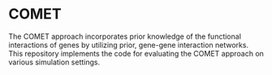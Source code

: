 # COMET

The COMET approach incorporates prior knowledge of the functional interactions of genes by utilizing prior, gene-gene interaction networks. This repository implements the code for evaluating the COMET approach on various simulation settings.
